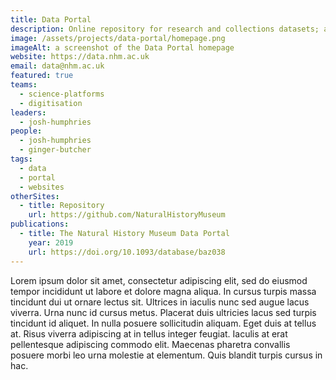 ```yaml
---
title: Data Portal
description: Online repository for research and collections datasets; allows anyone to explore, download and reuse the data for their own research.
image: /assets/projects/data-portal/homepage.png
imageAlt: a screenshot of the Data Portal homepage
website: https://data.nhm.ac.uk
email: data@nhm.ac.uk
featured: true
teams:
  - science-platforms
  - digitisation
leaders:
  - josh-humphries
people:
  - josh-humphries
  - ginger-butcher
tags:
  - data
  - portal
  - websites
otherSites:
  - title: Repository
    url: https://github.com/NaturalHistoryMuseum
publications:
  - title: The Natural History Museum Data Portal
    year: 2019
    url: https://doi.org/10.1093/database/baz038
---
```


Lorem ipsum dolor sit amet, consectetur adipiscing elit, sed do eiusmod tempor incididunt ut labore et dolore magna aliqua. In cursus turpis massa tincidunt dui ut ornare lectus sit. Ultrices in iaculis nunc sed augue lacus viverra. Urna nunc id cursus metus. Placerat duis ultricies lacus sed turpis tincidunt id aliquet. In nulla posuere sollicitudin aliquam. Eget duis at tellus at. Risus viverra adipiscing at in tellus integer feugiat. Iaculis at erat pellentesque adipiscing commodo elit. Maecenas pharetra convallis posuere morbi leo urna molestie at elementum. Quis blandit turpis cursus in hac.
